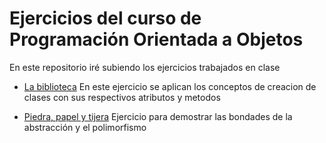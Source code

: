 # Ejercicios del curso de Programación Orientada a Objetos

En este repositorio iré subiendo los ejercicios trabajados en clase

- [La biblioteca](biblioteca)
	En este ejercicio se aplican los conceptos de creacion de clases con sus respectivos atributos y metodos

- [Piedra, papel y tijera](piedrapapeltijera)
	Ejercicio para demostrar las bondades de la abstracción y el polimorfismo
